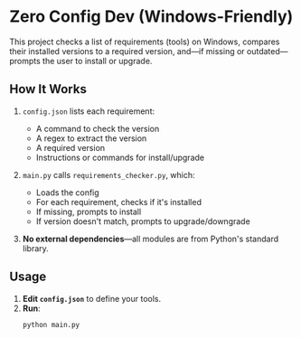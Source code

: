 # Zero Config Dev (Windows-Friendly)

This project checks a list of requirements (tools) on Windows, compares their installed versions to a required version, and—if missing or outdated—prompts the user to install or upgrade.

## How It Works

1. `config.json` lists each requirement:
   - A command to check the version
   - A regex to extract the version
   - A required version
   - Instructions or commands for install/upgrade

2. `main.py` calls `requirements_checker.py`, which:
   - Loads the config
   - For each requirement, checks if it's installed
   - If missing, prompts to install
   - If version doesn't match, prompts to upgrade/downgrade

3. **No external dependencies**—all modules are from Python's standard library.

## Usage

1. **Edit `config.json`** to define your tools.
2. **Run**:
   ```bash
   python main.py
